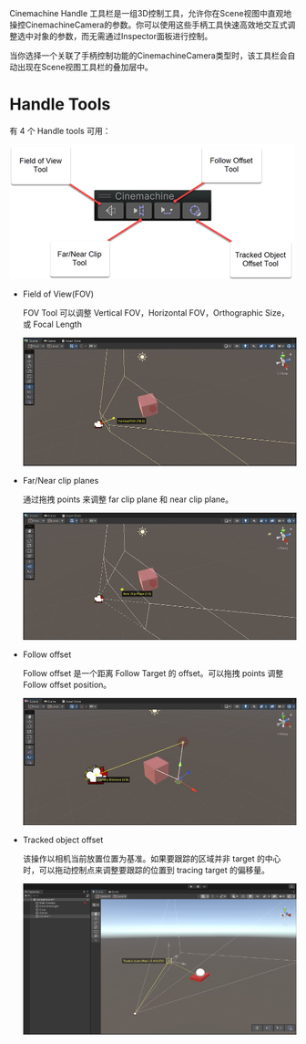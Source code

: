 Cinemachine Handle 工具栏是一组3D控制工具，允许你在Scene视图中直观地操控CinemachineCamera的参数。你可以使用这些手柄工具快速高效地交互式调整选中对象的参数，而无需通过Inspector面板进行控制。

当你选择一个关联了手柄控制功能的CinemachineCamera类型时，该工具栏会自动出现在Scene视图工具栏的叠加层中。

# Handle Tools

有 4 个 Handle tools 可用：

![handle-toolbar](../Images/handle-toolbar.png)

- Field of View(FOV)

  FOV Tool 可以调整 Vertical FOV，Horizontal FOV，Orthographic Size，或 Focal Length

  ![FOV](../Images/FOV.png)

- Far/Near clip planes

  通过拖拽 points 来调整 far clip plane 和 near clip plane。

  ![clip-plane](../Images/clip-plane.png)

- Follow offset

  Follow offset 是一个距离 Follow Target 的 offset。可以拖拽 points 调整 Follow offset position。

  ![follow-offset](../Images/follow-offset.png)

- Tracked object offset

  该操作以相机当前放置位置为基准。如果要跟踪的区域并非 target 的中心时，可以拖动控制点来调整要跟踪的位置到 tracing target 的偏移量。

  ![tracked-object-offset](../Images/tracked-object-offset.png)
  
